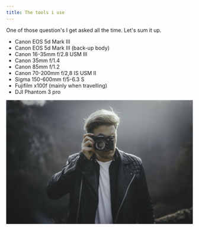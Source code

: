 ```yaml
---
title: The tools i use
---
```



One of those question's I get asked all the time. Let's sum it up.&nbsp;

* Canon EOS 5d Mark III&nbsp;
* Canon EOS 5d Mark III (back-up body)
* Canon 16-35mm f/2.8 USM III
* Canon 35mm f/1.4
* Canon 85mm f/1.2
* Canon 70-200mm f/2,8 IS USM II
* Sigma 150-600mm f/5-6.3 S
* Fujifilm x100f (mainly when travelling)
* DJI Phantom 3 pro

![](/uploads/versions/0h3a6324-1---x0-0-2048-1365-2048-1365x---.jpg)​​​​​​